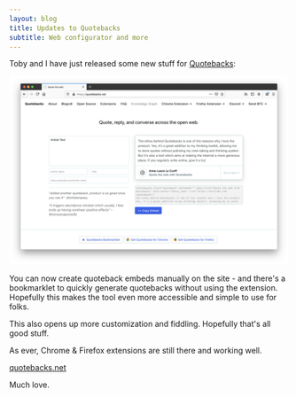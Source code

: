 ```yaml
---
layout: blog
title: Updates to Quotebacks
subtitle: Web configurator and more
---
```


Toby and I have just released some new stuff for [Quotebacks](https://quotebacks.net):

![](/images/quotebacks-new-screenshot.png)

You can now create quoteback embeds manually on the site - and there's a bookmarklet to quickly generate quotebacks without using the extension. Hopefully this makes the tool even more accessible and simple to use for folks.

This also opens up more customization and fiddling. Hopefully that's all good stuff.

As ever, Chrome & Firefox extensions are still there and working well.

[quotebacks.net](https://quotebacks.net)

Much love.

